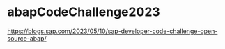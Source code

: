 # abapCodeChallenge2023

https://blogs.sap.com/2023/05/10/sap-developer-code-challenge-open-source-abap/
